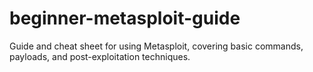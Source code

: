 # beginner-metasploit-guide
Guide and cheat sheet for using Metasploit, covering basic commands, payloads, and post-exploitation techniques. 
